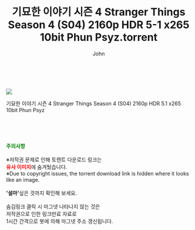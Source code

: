 ﻿---
layout: post
title:  "    기묘한 이야기 시즌 4 Stranger Things Season 4 (S04) 2160p HDR 5-1 x265 10bit Phun Psyz.torrent"
author: John
categories: [ 드라마 ]
tags: [  ]
image: https://torrentrj55.com/uploadfile/full/a98f76be1547fc7405d44d498986e6677ebdcea7.jpg 
description: "    기묘한 이야기 시즌 4 Stranger Things Season 4 (S04) 2160p HDR 5-1 x265 10bit Phun Psyz torrent 정보 공유"
toc: true
toc_sticky: true
---

<br>
<p><img src="https://torrentrj55.com/uploadfile/full/a98f76be1547fc7405d44d498986e6677ebdcea7.jpg"/></p>
 기묘한 이야기 시즌 4 Stranger Things Season 4 (S04) 2160p HDR 5.1 x265 10bit Phun Psyz  
    
<br><br><br>
<p data-ke-size="size16"><b><span style="color: green;">주의사항</span></b><br /><br />※저작권 문제로 인해 토렌트 다운로드 링크는<br /><b><span style="color: red;">유사 이미지</span></b>에 숨겨뒀습니다.<br />※Due to copyright issues, the torrent download link is hidden where it looks like an image.<br /><br /><b>'설마'</b>싶은 것까지 확인해 보세요.<br /><br />숨김링크 클릭 시 마그넷 나타나지 않는 것은<br />저작권으로 인한 링크만료 자료로<br />1시간 간격으로 봇에 의해 마그넷 주소 갱신됩니다.</p>
